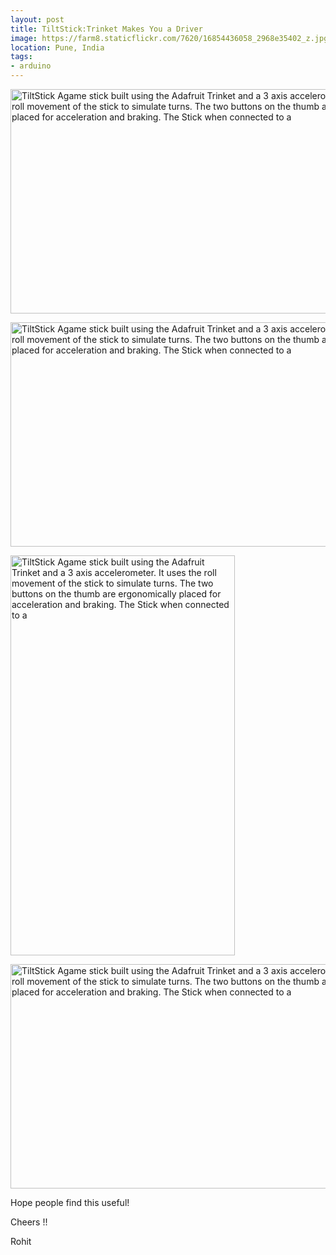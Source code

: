 ```yaml
---
layout: post
title: TiltStick:Trinket Makes You a Driver
image: https://farm8.staticflickr.com/7620/16854436058_2968e35402_z.jpg 
location: Pune, India
tags:
- arduino
---
```


<a data-flickr-embed="true"  href="https://www.flickr.com/photos/94411929@N06/21328235676/in/dateposted-public/" title="TiltStick Agame stick built using the Adafruit Trinket and a 3 axis accelerometer. It uses the roll movement of the stick to simulate turns. The two buttons on the thumb are ergonomically placed for acceleration and braking. The Stick when connected to a"><img src="https://farm1.staticflickr.com/616/21328235676_d9f3f8f2f5_z.jpg" width="640" height="359" alt="TiltStick Agame stick built using the Adafruit Trinket and a 3 axis accelerometer. It uses the roll movement of the stick to simulate turns. The two buttons on the thumb are ergonomically placed for acceleration and braking. The Stick when connected to a"></a><script async src="//embedr.flickr.com/assets/client-code.js" charset="utf-8"></script>

<a data-flickr-embed="true"  href="https://www.flickr.com/photos/94411929@N06/21343647612/in/dateposted-public/" title="TiltStick Agame stick built using the Adafruit Trinket and a 3 axis accelerometer. It uses the roll movement of the stick to simulate turns. The two buttons on the thumb are ergonomically placed for acceleration and braking. The Stick when connected to a"><img src="https://farm6.staticflickr.com/5627/21343647612_c7971997ce_z.jpg" width="640" height="359" alt="TiltStick Agame stick built using the Adafruit Trinket and a 3 axis accelerometer. It uses the roll movement of the stick to simulate turns. The two buttons on the thumb are ergonomically placed for acceleration and braking. The Stick when connected to a"></a><script async src="//embedr.flickr.com/assets/client-code.js" charset="utf-8"></script>

<a data-flickr-embed="true"  href="https://www.flickr.com/photos/94411929@N06/20731598194/in/dateposted-public/" title="TiltStick Agame stick built using the Adafruit Trinket and a 3 axis accelerometer. It uses the roll movement of the stick to simulate turns. The two buttons on the thumb are ergonomically placed for acceleration and braking. The Stick when connected to a"><img src="https://farm1.staticflickr.com/744/20731598194_cd86a0dd24_z.jpg" width="359" height="640" alt="TiltStick Agame stick built using the Adafruit Trinket and a 3 axis accelerometer. It uses the roll movement of the stick to simulate turns. The two buttons on the thumb are ergonomically placed for acceleration and braking. The Stick when connected to a"></a><script async src="//embedr.flickr.com/assets/client-code.js" charset="utf-8"></script>

<a data-flickr-embed="true"  href="https://www.flickr.com/photos/94411929@N06/20731567694/in/dateposted-public/" title="TiltStick Agame stick built using the Adafruit Trinket and a 3 axis accelerometer. It uses the roll movement of the stick to simulate turns. The two buttons on the thumb are ergonomically placed for acceleration and braking. The Stick when connected to a"><img src="https://farm1.staticflickr.com/757/20731567694_7974421067_z.jpg" width="640" height="359" alt="TiltStick Agame stick built using the Adafruit Trinket and a 3 axis accelerometer. It uses the roll movement of the stick to simulate turns. The two buttons on the thumb are ergonomically placed for acceleration and braking. The Stick when connected to a"></a><script async src="//embedr.flickr.com/assets/client-code.js" charset="utf-8"></script>

Hope people find this useful!


Cheers !!

Rohit 







 
